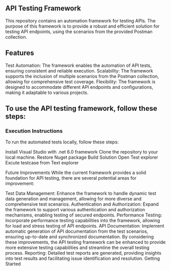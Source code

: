## API Testing Framework
This repository contains an automation framework for testing APIs. The purpose of this framework is to provide a robust and efficient solution for testing API endpoints, using the scenarios from the provided Postman collection.

## Features
Test Automation: The framework enables the automation of API tests, ensuring consistent and reliable execution.
Scalability: The framework supports the inclusion of multiple scenarios from the Postman collection, allowing for comprehensive test coverage.
Flexibility: The framework is designed to accommodate different API endpoints and configurations, making it adaptable to various projects.

## To use the API testing framework, follow these steps:
###  Execution Instructions
To run the automated tests locally, follow these steps:


Install Visual Studio with .net 6.0 framework
Clone the repository to your local machine.
Restore Nuget package
Build Solution
Open Test explorer
Excute testcase from Text explorer

Future Improvements
While the current framework provides a solid foundation for API testing, there are several potential areas for improvement:

Test Data Management: Enhance the framework to handle dynamic test data generation and management, allowing for more diverse and comprehensive test scenarios.
Authentication and Authorization: Expand the framework to support various authentication and authorization mechanisms, enabling testing of secured endpoints.
Performance Testing: Incorporate performance testing capabilities into the framework, allowing for load and stress testing of API endpoints.
API Documentation: Implement automatic generation of API documentation from the test scenarios, ensuring up-to-date and synchronized documentation.
By considering these improvements, the API testing framework can be enhanced to provide more extensive testing capabilities and streamline the overall testing process.
Reporting: Detailed test reports are generated, providing insights into test results and facilitating issue identification and resolution.
Getting Started
